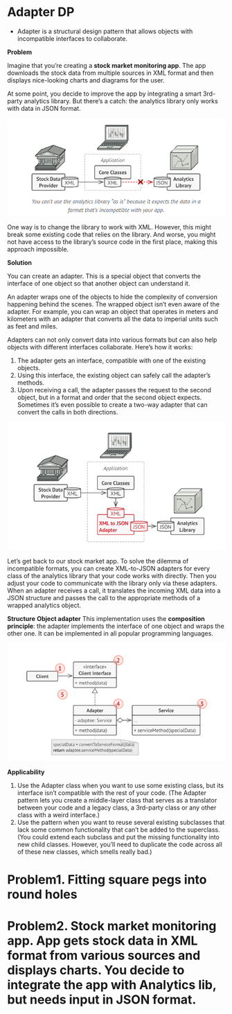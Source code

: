 # Adapter DP

- Adapter is a structural design pattern that allows objects with incompatible interfaces to collaborate.

**Problem**

Imagine that you’re creating a **stock market monitoring app**. The app downloads the stock data from multiple sources
in
XML format and then displays nice-looking charts and diagrams for the user.

At some point, you decide to improve the app by integrating a smart 3rd-party analytics library. But there’s a catch:
the analytics library only works with data in JSON format.

![img.png](img.png)

One way is to change the library to work with XML. However, this might break some existing code that relies on the
library.
And worse, you might not have access to the library’s source code in the first place, making this approach impossible.

**Solution**

You can create an adapter. This is a special object that converts the interface of one object so that another object can
understand it.

An adapter wraps one of the objects to hide the complexity of conversion happening behind the scenes. The wrapped object
isn’t even aware of the adapter. For example, you can wrap an object that operates in meters and kilometers with an
adapter that converts all the data to imperial units such as feet and miles.

Adapters can not only convert data into various formats but can also help objects with different interfaces collaborate.
Here’s how it works:

1. The adapter gets an interface, compatible with one of the existing objects.
2. Using this interface, the existing object can safely call the adapter’s methods.
3. Upon receiving a call, the adapter passes the request to the second object, but in a format and order that the second
   object expects. Sometimes it’s even possible to create a two-way adapter that can convert the calls in both
   directions.

![img_1.png](img_1.png)

Let’s get back to our stock market app. To solve the dilemma of incompatible formats, you can create XML-to-JSON
adapters for every class of the analytics library that your code works with directly. Then you adjust your code to
communicate with the library only via these adapters. When an adapter receives a call, it translates the incoming XML
data into a JSON structure and passes the call to the appropriate methods of a wrapped analytics object.

**Structure**
**Object adapter**
This implementation uses the **composition principle**: the adapter implements the interface of one object and wraps the
other one. It can be implemented in all popular programming languages.

![img_2.png](img_2.png)

**Applicability**

1. Use the Adapter class when you want to use some existing class, but its interface isn’t compatible with the rest of
   your code. (The Adapter pattern lets you create a middle-layer class that serves as a translator between your code
   and a legacy
   class, a 3rd-party class or any other class with a weird interface.)
3. Use the pattern when you want to reuse several existing subclasses that lack some common functionality that can’t be
   added to the superclass. (You could extend each subclass and put the missing functionality into new child classes.
   However, you’ll need to duplicate the code across all of these new classes, which smells really bad.)

# Problem1. Fitting square pegs into round holes

# Problem2. Stock market monitoring app. App gets stock data in XML format from various sources and displays charts. You decide to integrate the app with Analytics lib, but needs input in JSON format.